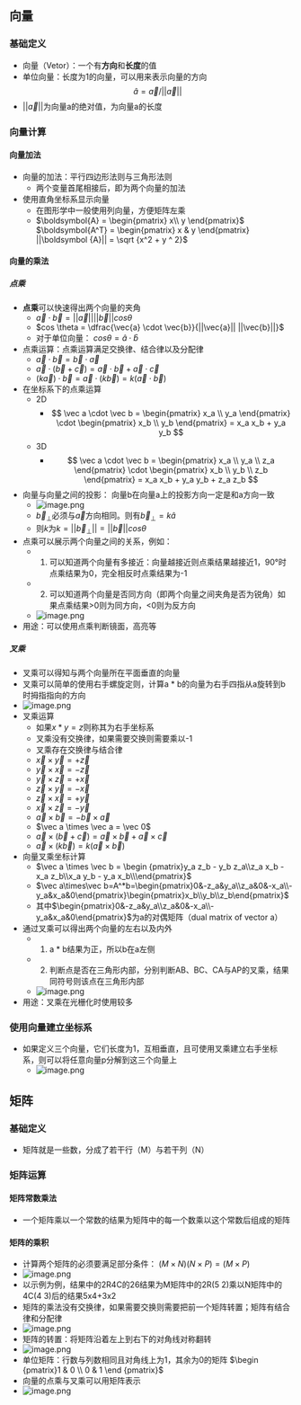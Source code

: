 ## 向量
### 基础定义
- 向量（Vetor）：一个有**方向**和**长度**的值
- 单位向量：长度为1的向量，可以用来表示向量的方向 $$\hat{a} = \vec a / || \vec a ||$$
- $||\vec{a}||$为向量a的绝对值，为向量a的长度
### 向量计算
#### 向量加法
- 向量的加法：平行四边形法则与三角形法则
	- 两个变量首尾相接后，即为两个向量的加法
- 使用直角坐标系显示向量 
	- 在图形学中一般使用列向量，方便矩阵左乘
	- $\boldsymbol{A} = \begin{pmatrix} x\\ y \end{pmatrix}$ $\boldsymbol{A^T} = \begin{pmatrix} x & y \end{pmatrix} ||\boldsymbol {A}|| = \sqrt {x^2 + y ^ 2}$
#### 向量的乘法
##### 点乘
- **点乘**可以快速得出两个向量的夹角
	- $\vec{a} \cdot \vec{b} = ||\vec{a}||  ||\vec{b}|| cos \theta$
	- $cos \theta = \dfrac{\vec{a} \cdot \vec{b}}{||\vec{a}||  ||\vec{b}||}$
	- 对于单位向量： $cos \theta = \hat a \cdot \hat b$
- 点乘运算：点乘运算满足交换律、结合律以及分配律
	- $\vec a \cdot \vec b = \vec b \cdot \vec a$
	- $\vec a \cdot (\vec b + \vec c)= \vec a \cdot \vec b + \vec a \cdot \vec c$
	- $(k\vec a) \cdot \vec b = \vec a \cdot (k\vec b) = k(\vec a \cdot \vec b)$
- 在坐标系下的点乘运算
	- 2D
		- $$ \vec a \cdot \vec b = \begin{pmatrix} x_a \\ y_a \end{pmatrix} \cdot  \begin{pmatrix} x_b \\ y_b \end{pmatrix} = x_a x_b + y_a y_b $$
	- 3D
		- $$ \vec a \cdot \vec b = \begin{pmatrix} x_a \\ y_a \\ z_a \end{pmatrix} \cdot  \begin{pmatrix} x_b \\ y_b \\ z_b \end{pmatrix} = x_a x_b + y_a y_b + z_a z_b $$
- 向量与向量之间的投影：
	向量b在向量a上的投影方向一定是和a方向一致
	- ![image.png](/image_1717061167650_0.png)
	- $\vec b_{\bot}$必须与$\vec a$方向相同。则有$\vec b_{\bot} = k\hat a$
	- 则$k$为$k = ||{\vec b}_{\bot}|| = ||\vec b|| cos \theta$
- 点乘可以展示两个向量之间的关系，例如：
	- 1. 可以知道两个向量有多接近：向量越接近则点乘结果越接近1，90°时点乘结果为0，完全相反时点乘结果为-1
	- 2. 可以知道两个向量是否同方向（即两个向量之间夹角是否为锐角）如果点乘结果>0则为同方向，<0则为反方向
	- ![image.png](/image_1717061469783_0.png)
- 用途：可以使用点乘判断镜面，高亮等
##### 叉乘
- 叉乘可以得知与两个向量所在平面垂直的向量
- 叉乘可以简单的使用右手螺旋定则，计算a * b的向量为右手四指从a旋转到b时拇指指向的方向
- ![image.png](/image_1717061550002_0.png)
- 叉乘运算
	- 如果$x * y = z$则称其为右手坐标系
	- 叉乘没有交换律，如果需要交换则需要乘以-1
	- 叉乘存在交换律与结合律
	- $\vec x \times \vec y = +\vec z$
	- $\vec y \times \vec x = -\vec z$
	- $\vec y \times \vec z = +\vec x$
	- $\vec z \times \vec y = -\vec x$
	- $\vec z \times \vec x = +\vec y$
	- $\vec x \times \vec z = -\vec y$
	- $\vec a \times \vec b = -\vec b \times \vec a$
	- $\vec a \times \vec a = \vec 0$
	- $\vec a \times (\vec b + \vec c) = \vec a \times \vec b + \vec a \times \vec c$
	- $\vec a \times (k \vec b) = k (\vec a \times \vec b)$
- 向量叉乘坐标计算
	- $\vec a \times \vec b = \begin {pmatrix}y_a z_b - y_b z_a\\z_a x_b - x_a z_b\\x_a y_b - y_a x_b\\\end{pmatrix}$
	- $\vec a\times\vec b=A^*b=\begin{pmatrix}0&-z_a&y_a\\z_a&0&-x_a\\-y_a&x_a&0\end{pmatrix}\begin{pmatrix}x_b\\y_b\\z_b\end{pmatrix}$
	- 其中$\begin{pmatrix}0&-z_a&y_a\\z_a&0&-x_a\\-y_a&x_a&0\end{pmatrix}$为a的对偶矩阵（dual matrix of vector a）
- 通过叉乘可以得出两个向量的左右以及内外
	- 1. a * b结果为正，所以b在a左侧
	- 2. 判断点是否在三角形内部，分别判断AB、BC、CA与AP的叉乘，结果同符号则该点在三角形内部
	- ![image.png](/image_1717062353631_0.png)
- 用途：叉乘在光栅化时使用较多
### 使用向量建立坐标系
- 如果定义三个向量，它们长度为1，互相垂直，且可使用叉乘建立右手坐标系，则可以将任意向量p分解到这三个向量上
	- ![image.png](/image_1717062406461_0.png)
## 矩阵
### 基础定义
- 矩阵就是一些数，分成了若干行（M）与若干列（N）
### 矩阵运算
#### 矩阵常数乘法
- 一个矩阵乘以一个常数的结果为矩阵中的每一个数乘以这个常数后组成的矩阵
#### 矩阵的乘积
- 计算两个矩阵的必须要满足部分条件：
$(M \times N)(N \times P) = (M \times P)$
- ![image.png](/image_1717062503312_0.png)
- 以示例为例，结果中的2R4C的26结果为M矩阵中的2R(5 2)乘以N矩阵中的4C(4 3)后的结果5x4+3x2
- 矩阵的乘法没有交换律，如果需要交换则需要把前一个矩阵转置；矩阵有结合律和分配律
- ![image.png](/image_1717062524293_0.png)
- 矩阵的转置：将矩阵沿着左上到右下的对角线对称翻转
- ![image.png](/image_1717062543238_0.png)
- 单位矩阵：行数与列数相同且对角线上为1，其余为0的矩阵
$\begin {pmatrix}1 & 0 \\ 0 & 1 \end {pmatrix}$
- 向量的点乘与叉乘可以用矩阵表示
- ![image.png](/image_1717062560808_0.png)